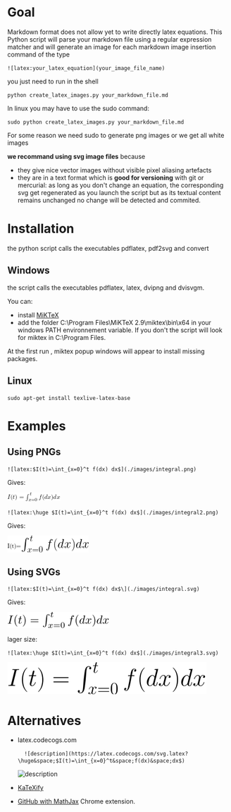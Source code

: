 # Goal

Markdown format does not allow yet to write directly latex equations.
This Python script will parse your markdown file using a regular expression matcher and will generate an image for each markdown image insertion command of the type

	![latex:your_latex_equation](your_image_file_name) 

you just need to run in the shell

	python create_latex_images.py your_markdown_file.md
	
In linux you may have to use the sudo command:

	sudo python create_latex_images.py your_markdown_file.md
	
For some reason we need sudo to generate png images or we get all white images

**we recommand using svg image files** because

* they give nice vector images without visible pixel aliasing artefacts
* they are in a text format which is **good for versioning** with git or mercurial: as long as you don't change an equation, the corresponding svg get regenerated as you launch the script but as its textual content remains unchanged no change will be detected and commited.
# Installation

the python script calls the executables pdflatex, pdf2svg and convert
 
## Windows

the script calls the executables pdflatex, latex, dvipng and dvisvgm. 

You can:

 * install [MiKTeX](https://miktex.org/download) 
 * add the folder C:\Program Files\MiKTeX 2.9\miktex\bin\x64 in your windows PATH environnement variable. If you don't the script will look for miktex in C:\Program Files.

At the first run , miktex popup windows will appear to install missing packages.
 
## Linux
	
	sudo apt-get install texlive-latex-base

# Examples

## Using PNGs

	![latex:$I(t)=\int_{x=0}^t f(dx) dx$](./images/integral.png) 
	
Gives: 

![latex:$I(t)=\int_{x=0}^t f(dx) dx$](./images/integral.png)

	![latex:\huge $I(t)=\int_{x=0}^t f(dx) dx$](./images/integral2.png) 
	
Gives: 

![latex:I(t)=\huge $\int_{x=0}^t f(dx) dx$](./images/integral2.png)
 

	


## Using SVGs

	![latex:$I(t)=\int_{x=0}^t f(dx) dx$\](./images/integral.svg) 

Gives:

![latex:$I(t)=\int_{x=0}^t f(dx) dx$](./images/integral.svg)

lager size:

	![latex:\huge $I(t)=\int_{x=0}^t f(dx) dx$](./images/integral3.svg)


![latex:\huge $I(t)=\int_{x=0}^t f(dx) dx$](./images/integral3.svg)



# Alternatives

* latex.codecogs.com

		![description](https://latex.codecogs.com/svg.latex?\huge&space;$I(t)=\int_{x=0}^t&space;f(dx)&space;dx$)
	
	![description](https://latex.codecogs.com/svg.latex?\huge&space;$I(t)=\int_{x=0}^t&space;f(dx)&space;dx$)

* [KaTeXify](https://github.com/FlorianFranzen/KaTeXify)

* [GitHub with MathJax](https://chrome.google.com/webstore/detail/mathjax-plugin-for-github/ioemnmodlmafdkllaclgeombjnmnbima) Chrome extension.



	



